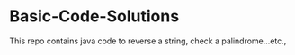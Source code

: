 # Basic-Code-Solutions
This repo contains java code to reverse a string, check a palindrome...etc.,
